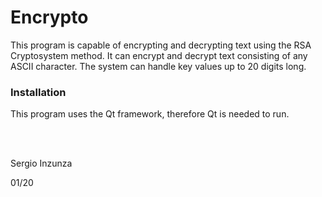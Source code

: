 # Encrypto
This program is capable of encrypting and decrypting text using the RSA Cryptosystem method. It can encrypt and decrypt text consisting of any ASCII character. The system can handle key values up to 20 digits long.


### Installation

This program uses the Qt framework, therefore Qt is needed to run.

<br/><br/>
  
Sergio Inzunza

01/20
